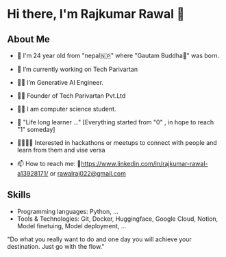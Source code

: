 # Hi there, I'm Rajkumar Rawal 👋

## About Me
- 🙏 I'm 24 year old from "nepal🇳🇵" where "Gautam Buddha🪷" was born.
- 🔭 I’m currently working on Tech Parivartan 
- 🧑‍💻 I’m Generative AI Engineer.
- 🧑‍💻 Founder of Tech Parivartan Pvt.Ltd     
- 🧑‍🏫 I am computer science student.   
- 🌱 "Life long learner ..."         [Everything started from "0" , in hope to reach "1" someday] 
- 🧑‍🤝‍🧑👫 Interested in hackathons or meetups to connect with people and learn from them and vise versa

- 📫 How to reach me: 🔗https://www.linkedin.com/in/rajkumar-rawal-a13928171/  or rawalraj022@gmail.com

## Skills
- Programming languages: Python, ...
- Tools & Technologies: Git, Docker, Huggingface, Google Cloud, Notion, Model finetuing, Model deployment,    ...


"Do what you really want to do and one day you will achieve your destination. Just go with the flow."


